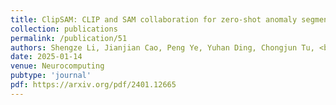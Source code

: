 ```yaml
---
title: ClipSAM: CLIP and SAM collaboration for zero-shot anomaly segmentation
collection: publications
permalink: /publication/51
authors: Shengze Li, Jianjian Cao, Peng Ye, Yuhan Ding, Chongjun Tu, <b>Tao Chen</b>
date: 2025-01-14
venue: Neurocomputing
pubtype: 'journal'
pdf: https://arxiv.org/pdf/2401.12665
---
```


<!-- paperurl: 'http://academicpages.github.io/files/paper1.pdf'
citation: 'Your Name, You. (2009). &quot;Paper Title Number 1.&quot; <i>Journal 1</i>. 1(1).' -->
<!-- [Download paper here](http://academicpages.github.io/files/paper1.pdf) -->
